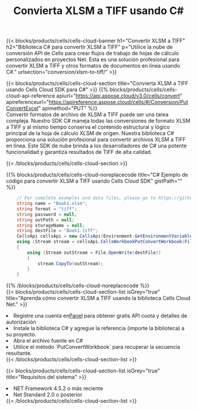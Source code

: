 ﻿---
title:  Convierta XLSM a TIFF usando C#
description:  Utilizar el SDK de la nube Aspose.Cells para C# para convertir un archivo de formato XLSM a un archivo de formato TIFF.
kwords: Excel, Convert XLSM to TIFF, REST, C#
howto: How to convert XLSM to TIFF using Aspose.Cells Cloud C# library.
---
{{< blocks/products/cells/cells-cloud-banner h1="Convertir XLSM a TIFF" h2="Biblioteca C# para convertir XLSM a TIFF" p="Utilice la nube de conversión API de Cells para crear flujos de trabajo de hojas de cálculo personalizados en proyectos Net. Esta es una solución profesional para convertir XLSM a TIFF y otros formatos de documentos en línea usando C#." urlsection="conversion/xlsm-to-tiff/" >}}

{{< blocks/products/cells/cells-cloud-section title="Convierta XLSM a TIFF usando Cells Cloud SDK para C#" >}}
{{% blocks/products/cells/cells-cloud-api-reference apiurl="https://api.aspose.cloud/v3.0/cells/convert" apireferenceurl="https://apireference.aspose.cloud/cells/#/Conversion/PutConvertExcel" apimethod="PUT" %}}
<br/>
Convertir formatos de archivo de XLSM a TIFF puede ser una tarea compleja. Nuestro SDK C# maneja todas las conversiones de formato XLSM a TIFF y al mismo tiempo conserva el contenido estructural y lógico principal de la hoja de cálculo XLSM de origen. Nuestra biblioteca C# proporciona una solución profesional para convertir archivos XLSM a TIFF en línea. Este SDK de nube brinda a los desarrolladores de C# una potente funcionalidad y garantiza resultados de TIFF de alta calidad.

{{< /blocks/products/cells/cells-cloud-section >}}

{{% blocks/products/cells/cells-cloud-noreplacecode title="C# Ejemplo de código para convertir XLSM a TIFF usando Cells Cloud SDK" gistPath="" %}}
 
```cs
    // For complete examples and data files, please go to https://github.com/aspose-cells-cloud/aspose-cells-cloud-dotnet/
    string name = "Book1.xlsm";
    string format = "tiff";
    string password = null;
    string outPath = null;
    string storageName = null;
    string destFile = "Book1.tiff";
    CellsApi cellsApi = new CellsApi(Environment.GetEnvironmentVariable("ProductClientId"), Environment.GetEnvironmentVariable("ProductClientSecret"));
    using (Stream stream = cellsApi.CellsWorkbookPutConvertWorkbook(File.OpenRead(name), format, password, outPath, storageName))
    {
        using (Stream outStream = File.OpenWrite(destFile))
        {
            stream.CopyTo(outStream);
        }
    }
```
 
{{% /blocks/products/cells/cells-cloud-noreplacecode %}}
<br/>
{{< blocks/products/cells/cells-cloud-section-list isGrey="true" title="Aprenda cómo convertir XLSM a TIFF usando la biblioteca Cells Cloud Net." >}}
<li> Registre una cuenta en<a href="https://dashboard.aspose.cloud/">Panel</a> para obtener gratis API cuota y detalles de autorización</li>
<li>Instale la biblioteca C# y agregue la referencia (importe la biblioteca) a su proyecto.</li>
<li>Abra el archivo fuente en C#</li>
<li>Utilice el método `PutConvertWorkbook` para recuperar la secuencia resultante.</li>
{{< /blocks/products/cells/cells-cloud-section-list >}}

{{< blocks/products/cells/cells-cloud-section-list isGrey="true" title="Requisitos del sistema" >}}
<li>NET Framework 4.5.2 o más reciente</li>
<li>Net Standard 2.0 o posterior</li>
{{< /blocks/products/cells/cells-cloud-section-list >}}
